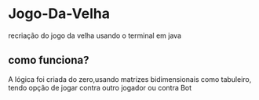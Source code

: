 # Jogo-Da-Velha
recriação do jogo da velha usando o terminal em java

## como funciona?
A lógica foi criada do zero,usando matrizes bidimensionais como tabuleiro, tendo opção de jogar contra outro jogador ou contra Bot
